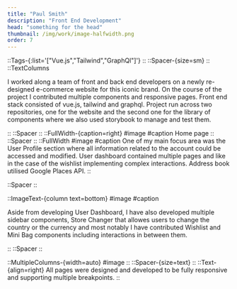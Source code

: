 ```yaml
---
title: "Paul Smith"
description: "Front End Development"
head: "something for the head"
thumbnail: /img/work/image-halfwidth.png
order: 7
---
```


::Tags-{:list='["Vue.js","Tailwind","GraphQl"]'}
::
::Spacer-{size=sm}
::
::TextColumns

<p>
I worked along a team of front and back end developers on a newly re-designed e-commerce website for this iconic brand. On the course of the project I contributed multiple components and responsive pages. Front end stack consisted of vue.js, tailwind and graphql. Project run across two repositories, one for the website and the second one for the library of components where we also used storybook to manage and test them. </p>
::
::Spacer
::
::FullWidth-{caption=right}
#image
<display alt="project image" src="/img/work/ps/homepage.png">
#caption
Home page
::
::Spacer
::
::FullWidth
#image
<display alt="project image" src="/img/work/ps/screencapture-127-0-0-1-8000-uk-customer-account-2022-02-25-17_27_58.png">
#caption
One of my main focus area was the User Profile section where all information related to the account could be accessed and modified. User dashboard contained multiple pages and like in the case of the wishlist implementing complex interactions. Address book utilised Google Places API.
::

::Spacer
::

::ImageText-{column text=bottom}
#image
<display src="/img/work/ps/whishlist.png" > </display>
<display src="/img/work/ps/whishlist-add.png" > </display>
<display src="/img/work/ps/bag.png" > </display>
#caption

<p class="mt-8">
Aside from developing User Dashboard, I have also developed multiple sidebar components, Store Changer that allowes users to change the country or the currency and most notably I have contributed Wishlist and Mini Bag components including interactions in between them. 
</p>
::
::Spacer
::

::MultipleColumns-{width=auto}
#image
<mobile src="/img/work/ps/screencapture-127-0-0-1-8000-uk-customer-account-2022-02-25-17_28_11.png" class="w-[320px]"> </mobile>
<mobile src="/img/work/ps/screencapture-127-0-0-1-8000-uk-customer-wishlist-2022-02-25-17_31_47.png" class="w-[320px]"> </mobile>
<mobile src="/img/work/ps/screencapture-127-0-0-1-8000-uk-customer-orders-1001078968-2022-02-25-17_31_34.png" class="w-[320px]"> </mobile>
<mobile src="/img/work/ps/screencapture-127-0-0-1-8000-uk-customer-newsletter-2022-02-25-17_35_02.png" class="w-[320px]"> </mobile>
::
::Spacer-{size=text}
::
::Text-{align=right}
All pages were designed and developed to be fully responsive and supporting multiple breakpoints.
::
